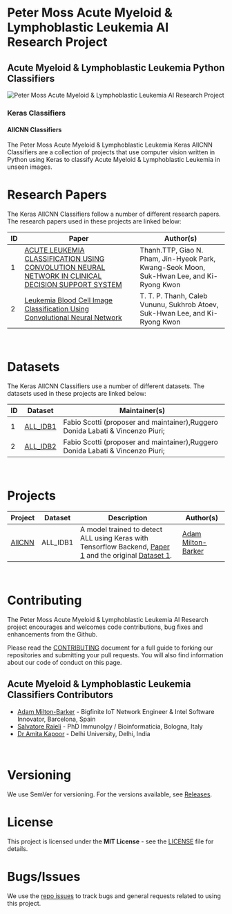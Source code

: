 # Peter Moss Acute Myeloid & Lymphoblastic Leukemia AI Research Project

## Acute Myeloid & Lymphoblastic Leukemia Python Classifiers

![Peter Moss Acute Myeloid & Lymphoblastic Leukemia AI Research Project](https://www.PeterMossAmlAllResearch.com/media/images/banner.png)

### Keras Classifiers

#### AllCNN Classifiers

The Peter Moss Acute Myeloid & Lymphoblastic Leukemia Keras AllCNN Classifiers are a collection of projects that use computer vision written in Python using Keras to classify Acute Myeloid & Lymphoblastic Leukemia in unseen images.

# Research Papers

The Keras AllCNN Classifiers follow a number of different research papers. The research papers used in these projects are linked below:

| ID  | Paper                                                                                                                                                                                                                                                 | Author(s)                                                                                 |
| --- | ----------------------------------------------------------------------------------------------------------------------------------------------------------------------------------------------------------------------------------------------------- | ----------------------------------------------------------------------------------------- |
| 1   | [ACUTE LEUKEMIA CLASSIFICATION USING CONVOLUTION NEURAL NETWORK IN CLINICAL DECISION SUPPORT SYSTEM](https://airccj.org/CSCP/vol7/csit77505.pdf "ACUTE LEUKEMIA CLASSIFICATION USING CONVOLUTION NEURAL NETWORK IN CLINICAL DECISION SUPPORT SYSTEM") | Thanh.TTP, Giao N. Pham, Jin-Hyeok Park, Kwang-Seok Moon, Suk-Hwan Lee, and Ki-Ryong Kwon |
| 2   | [Leukemia Blood Cell Image Classification Using Convolutional Neural Network](http://www.ijcte.org/vol10/1198-H0012.pdf "Leukemia Blood Cell Image Classification Using Convolutional Neural Network")                                                | T. T. P. Thanh, Caleb Vununu, Sukhrob Atoev, Suk-Hwan Lee, and Ki-Ryong Kwon              |

&nbsp;

# Datasets

The Keras AllCNN Classifiers use a number of different datasets. The datasets used in these projects are linked below:

| ID  | Dataset                                                               | Maintainer(s)                                                                  |
| --- | --------------------------------------------------------------------- | ------------------------------------------------------------------------------ |
| 1   | [ALL_IDB1](https://homes.di.unimi.it/scotti/all/#datasets "ALL_IDB1") | Fabio Scotti (proposer and maintainer),Ruggero Donida Labati & Vincenzo Piuri; |
| 2   | [ALL_IDB2](https://homes.di.unimi.it/scotti/all/#datasets "ALL_IDB2") | Fabio Scotti (proposer and maintainer),Ruggero Donida Labati & Vincenzo Piuri; |

&nbsp;

# Projects

| Project                                                                                                                                                   | Dataset  | Description                                                                                                                                                                                                                  | Author(s)                                                                                                          |
| --------------------------------------------------------------------------------------------------------------------------------------------------------- | -------- | ---------------------------------------------------------------------------------------------------------------------------------------------------------------------------------------------------------------------------- | ------------------------------------------------------------------------------------------------------------------ |
| [AllCNN](https://github.com/AMLResearchProject/AML-ALL-Classifiers/tree/master/Python/_Keras/AllCNN/Paper_1/ALL_IDB1/Non_Augmented/AllCNN.ipynb "AllCNN") | ALL_IDB1 | A model trained to detect ALL using Keras with Tensorflow Backend, [Paper 1](https://airccj.org/CSCP/vol7/csit77505.pdf "Paper 1") and the original [Dataset 1](https://homes.di.unimi.it/scotti/all/#datasets "Dataset 1"). | [Adam Milton-Barker](https://www.petermossamlallresearch.com/team/adam-milton-barker/profile "Adam Milton-Barker") |

&nbsp;

# Contributing

The Peter Moss Acute Myeloid & Lymphoblastic Leukemia AI Research project encourages and welcomes code contributions, bug fixes and enhancements from the Github.

Please read the [CONTRIBUTING](https://github.com/AMLResearchProject/AML-ALL-Classifiers/blob/master/CONTRIBUTING.md "CONTRIBUTING") document for a full guide to forking our repositories and submitting your pull requests. You will also find information about our code of conduct on this page.

## Acute Myeloid & Lymphoblastic Leukemia Classifiers Contributors

- [Adam Milton-Barker](https://www.petermossamlallresearch.com/team/adam-milton-barker/profile "Adam Milton-Barker") - Bigfinite IoT Network Engineer & Intel Software Innovator, Barcelona, Spain
- [Salvatore Raieli](https://www.petermossamlallresearch.com/team/salvatore-raieli/profile "Salvatore Raieli") - PhD Immunolgy / Bioinformaticia, Bologna, Italy
- [Dr Amita Kapoor](https://www.petermossamlallresearch.com/team/amita-kapoor/profile "Dr Amita Kapoor") - Delhi University, Delhi, India

&nbsp;

# Versioning

We use SemVer for versioning. For the versions available, see [Releases](https://github.com/AMLResearchProject/AML-ALL-Classifiers/releases "Releases").

# License

This project is licensed under the **MIT License** - see the [LICENSE](https://github.com/AMLResearchProject/AML-ALL-Classifiers/blob/master/LICENSE "LICENSE") file for details.

# Bugs/Issues

We use the [repo issues](https://github.com/AMLResearchProject/AML-ALL-Classifiers/issues "repo issues") to track bugs and general requests related to using this project.
